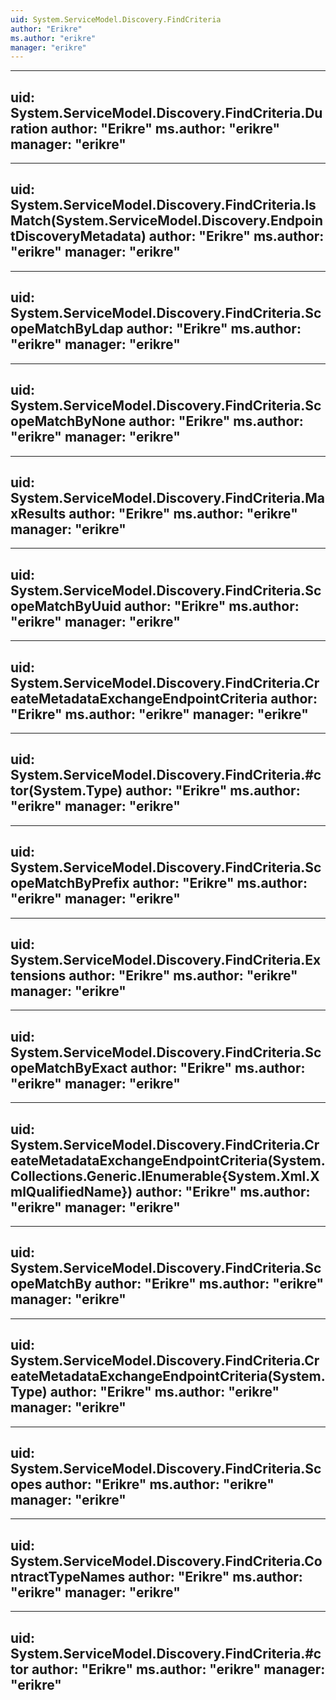 ```yaml
---
uid: System.ServiceModel.Discovery.FindCriteria
author: "Erikre"
ms.author: "erikre"
manager: "erikre"
---
```


---
uid: System.ServiceModel.Discovery.FindCriteria.Duration
author: "Erikre"
ms.author: "erikre"
manager: "erikre"
---

---
uid: System.ServiceModel.Discovery.FindCriteria.IsMatch(System.ServiceModel.Discovery.EndpointDiscoveryMetadata)
author: "Erikre"
ms.author: "erikre"
manager: "erikre"
---

---
uid: System.ServiceModel.Discovery.FindCriteria.ScopeMatchByLdap
author: "Erikre"
ms.author: "erikre"
manager: "erikre"
---

---
uid: System.ServiceModel.Discovery.FindCriteria.ScopeMatchByNone
author: "Erikre"
ms.author: "erikre"
manager: "erikre"
---

---
uid: System.ServiceModel.Discovery.FindCriteria.MaxResults
author: "Erikre"
ms.author: "erikre"
manager: "erikre"
---

---
uid: System.ServiceModel.Discovery.FindCriteria.ScopeMatchByUuid
author: "Erikre"
ms.author: "erikre"
manager: "erikre"
---

---
uid: System.ServiceModel.Discovery.FindCriteria.CreateMetadataExchangeEndpointCriteria
author: "Erikre"
ms.author: "erikre"
manager: "erikre"
---

---
uid: System.ServiceModel.Discovery.FindCriteria.#ctor(System.Type)
author: "Erikre"
ms.author: "erikre"
manager: "erikre"
---

---
uid: System.ServiceModel.Discovery.FindCriteria.ScopeMatchByPrefix
author: "Erikre"
ms.author: "erikre"
manager: "erikre"
---

---
uid: System.ServiceModel.Discovery.FindCriteria.Extensions
author: "Erikre"
ms.author: "erikre"
manager: "erikre"
---

---
uid: System.ServiceModel.Discovery.FindCriteria.ScopeMatchByExact
author: "Erikre"
ms.author: "erikre"
manager: "erikre"
---

---
uid: System.ServiceModel.Discovery.FindCriteria.CreateMetadataExchangeEndpointCriteria(System.Collections.Generic.IEnumerable{System.Xml.XmlQualifiedName})
author: "Erikre"
ms.author: "erikre"
manager: "erikre"
---

---
uid: System.ServiceModel.Discovery.FindCriteria.ScopeMatchBy
author: "Erikre"
ms.author: "erikre"
manager: "erikre"
---

---
uid: System.ServiceModel.Discovery.FindCriteria.CreateMetadataExchangeEndpointCriteria(System.Type)
author: "Erikre"
ms.author: "erikre"
manager: "erikre"
---

---
uid: System.ServiceModel.Discovery.FindCriteria.Scopes
author: "Erikre"
ms.author: "erikre"
manager: "erikre"
---

---
uid: System.ServiceModel.Discovery.FindCriteria.ContractTypeNames
author: "Erikre"
ms.author: "erikre"
manager: "erikre"
---

---
uid: System.ServiceModel.Discovery.FindCriteria.#ctor
author: "Erikre"
ms.author: "erikre"
manager: "erikre"
---
